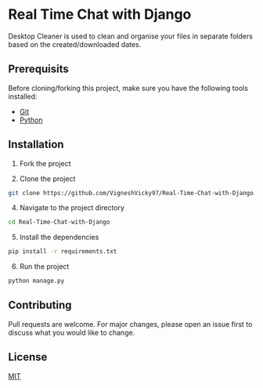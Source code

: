 # Real Time Chat with Django
Desktop Cleaner is used to clean and organise your files in separate folders based on the created/downloaded dates.

## Prerequisits

Before cloning/forking this project, make sure you have the following tools installed:

- [Git](https://git-scm.com/downloads)
- [Python](https://www.python.org/downloads/)

## Installation

1. Fork the project

2. Clone the project
```bash
git clone https://github.com/VigneshVicky97/Real-Time-Chat-with-Django.git
```
4. Navigate to the project directory 
```bash
cd Real-Time-Chat-with-Django
```
5. Install the dependencies 
```bash
pip install -r requirements.txt
```
6. Run the project 
```bash
python manage.py
```

## Contributing

Pull requests are welcome. For major changes, please open an issue first
to discuss what you would like to change.

## License

[MIT](https://github.com/VigneshVicky97/Desktop_Cleaner?tab=MIT-1-ov-file)